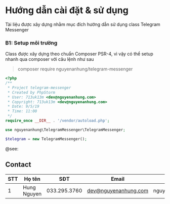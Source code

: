 # Hướng dẫn cài đặt & sử dụng

Tài liệu được xây dựng nhằm mục đích hướng dẫn sử dụng class Telegram Messenger

### B1: Setup môi trường

Class được xây dựng theo chuẩn Composer PSR-4, vì vậy có thể setup nhanh qua composer với câu lệnh như sau

> composer require nguyenanhung/telegram-messenger

```php
<?php
/**
 * Project telegram-messenger
 * Created by PhpStorm
 * User: 713uk13m <dev@nguyenanhung.com>
 * Copyright: 713uk13m <dev@nguyenanhung.com>
 * Date: 9/5/19
 * Time: 11:00
 */
require_once __DIR__ . '/vendor/autoload.php';

use nguyenanhung\TelegramMessenger\TelegramMessenger;

$telegram = new TelegramMessenger();
```

@see: 

## Contact

| STT  | Họ tên         | SĐT           | Email           | Skype            |
| ---- | -------------- | ------------- | --------------- | ---------------- |
| 1    | Hung Nguyen | 033.295.3760 | dev@nguyenanhung.com | nguyenanhung5891 |
